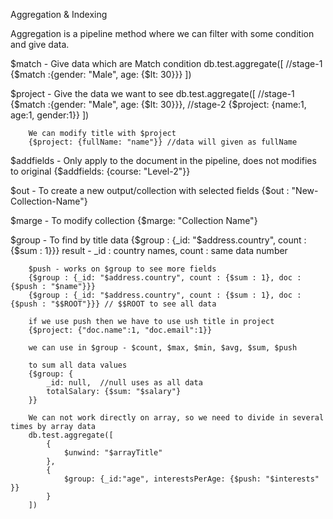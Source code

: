 Aggregation & Indexing

Aggregation is a pipeline method where we can filter with some condition and give data.

$match - Give data which are Match condition
        db.test.aggregate([
            //stage-1
            {$match :{gender: "Male", age: {$lt: 30}}}
        ])

$project - Give the data we want to see
            db.test.aggregate([
            //stage-1
            {$match :{gender: "Male", age: {$lt: 30}}},
            //stage-2
            {$project: {name:1, age:1, gender:1}}
        ])

        We can modify title with $project
        {$project: {fullName: "name"}} //data will given as fullName

$addfields - Only apply to the document in the pipeline, does not modifies to original
            {$addfields: {course: "Level-2"}}


$out - To create a new output/collection with selected fields
        {$out : "New-Collection-Name"}

$marge - To modify collection
        {$marge: "Collection Name"}

$group - To find by title data
        {$group : {_id: "$address.country", count : {$sum : 1}}}
        result - _id : country names, count : same data number

        $push - works on $group to see more fields
        {$group : {_id: "$address.country", count : {$sum : 1}, doc : {$push : "$name"}}}
        {$group : {_id: "$address.country", count : {$sum : 1}, doc : {$push : "$$ROOT"}}} // $$ROOT to see all data

        if we use push then we have to use ush title in project
        {$project: {"doc.name":1, "doc.email":1}}

        we can use in $group - $count, $max, $min, $avg, $sum, $push

        to sum all data values
        {$group: {
            _id: null,  //null uses as all data
            totalSalary: {$sum: "$salary"}
        }}

        We can not work directly on array, so we need to divide in several times by array data
        db.test.aggregate([
            {
                $unwind: "$arrayTitle"
            },
            {
                $group: {_id:"age", interestsPerAge: {$push: "$interests" }}
            }
        ])